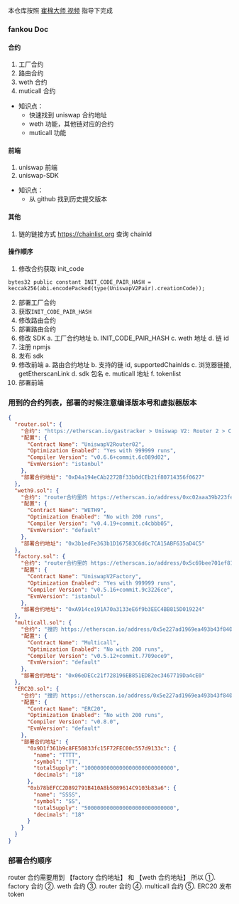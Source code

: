 本仓库按照 [崔棉大师 视频](https://www.bilibili.com/video/BV1ph411e7bT) 指导下完成

### fankou Doc

#### 合约

1. 工厂合约
2. 路由合约
3. weth 合约
4. muticall 合约

- 知识点：
  - 快速找到 uniswap 合约地址
  - weth 功能，其他链对应的合约
  - muticall 功能

#### 前端

1. uniswap 前端
2. uniswap-SDK

- 知识点：
  - 从 github 找到历史提交版本

#### 其他

1. 链的链接方式 https://chainlist.org 查询 chainId

#### 操作顺序

1. 修改合约获取 init_code

```
bytes32 public constant INIT_CODE_PAIR_HASH = keccak256(abi.encodePacked(type(UniswapV2Pair).creationCode));
```

2. 部署工厂合约
3. 获取`INIT_CODE_PAIR_HASH`
4. 修改路由合约
5. 部署路由合约
6. 修改 SDK
   a. 工厂合约地址
   b. INIT_CODE_PAIR_HASH
   c. weth 地址
   d. 链 id
7. 注册 npmjs
8. 发布 sdk
9. 修改前端
   a. 路由合约地址
   b. 支持的链 id, supportedChainIds
   c. 浏览器链接, getEtherscanLink
   d. sdk 包名
   e. muticall 地址
   f. tokenlist
10. 部署前端

### 用到的合约列表，部署的时候注意编译版本号和虚拟器版本

```json
{
  "router.sol": {
    "合约": "https://etherscan.io/gastracker > Uniswap V2: Router 2 > Contract > code",
    "配置": {
      "Contract Name": "UniswapV2Router02",
      "Optimization Enabled": "Yes with 999999 runs",
      "Compiler Version": "v0.6.6+commit.6c089d02",
      "EvmVersion": "istanbul"
    },
    "部署合约地址": "0xD4a194eCAb2272Bf33b0dCEb21f80714356f0627"
  },
  "weth9.sol": {
    "合约": "router合约里的 https://etherscan.io/address/0xc02aaa39b223fe8d0a0e5c4f27ead9083c756cc2",
    "配置": {
      "Contract Name": "WETH9",
      "Optimization Enabled": "No with 200 runs",
      "Compiler Version": "v0.4.19+commit.c4cbbb05",
      "EvmVersion": "default"
    },
    "部署合约地址": "0x3b1edFe363b1D167583C6d6c7CA15ABF635aD4C5"
  },
  "factory.sol": {
    "合约": "router合约里的 https://etherscan.io/address/0x5c69bee701ef814a2b6a3edd4b1652cb9cc5aa6f",
    "配置": {
      "Contract Name": "UniswapV2Factory",
      "Optimization Enabled": "Yes with 999999 runs",
      "Compiler Version": "v0.5.16+commit.9c3226ce",
      "EvmVersion": "istanbul"
    },
    "部署合约地址": "0xA914ce191A70a3133eE6f9b3EEC4BB815D019224"
  },
  "multicall.sol": {
    "合约": "搜的 https://etherscan.io/address/0x5e227ad1969ea493b43f840cff78d08a6fc17796#code",
    "配置": {
      "Contract Name": "Multicall",
      "Optimization Enabled": "No with 200 runs",
      "Compiler Version": "v0.5.12+commit.7709ece9",
      "EvmVersion": "default"
    },
    "部署合约地址": "0x06eDECc21f728196EB851ED82ec3467719Da4cE0"
  },
  "ERC20.sol": {
    "合约": "搜的 https://etherscan.io/address/0x5e227ad1969ea493b43f840cff78d08a6fc17796#code",
    "配置": {
      "Contract Name": "ERC20",
      "Optimization Enabled": "No with 200 runs",
      "Compiler Version": "v0.8.0",
      "EvmVersion": "default"
    },
    "部署合约地址": {
      "0x9D1f361b9c8FE50833fc15F72FEC00c557d9133c": {
        "name": "TTTT",
        "symbol": "TT",
        "totalSupply": "1000000000000000000000000000",
        "decimals": "18"
      },
      "0xb78bEFCC2D892791B410A8b5089614C9103b83a6": {
        "name": "SSSS",
        "symbol": "SS",
        "totalSupply": "5000000000000000000000000000",
        "decimals": "18"
      }
    }
  }
}
```

### 部署合约顺序

router 合约需要用到 【factory 合约地址】 和 【weth 合约地址】
所以
①. factory 合约
②. weth 合约
③. router 合约
④. multicall 合约
⑤. ERC20 发布 token
